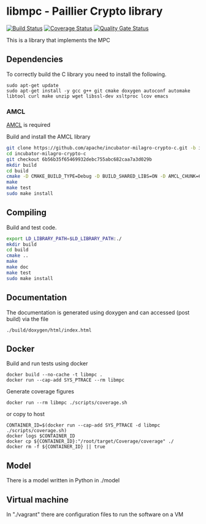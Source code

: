 # libmpc - Paillier Crypto library

[![Build Status](https://travis-ci.com/qredo/libmpc.svg?token=7HZyp2nWewcVHbgDxjjg&branch=master)](https://travis-ci.com/qredo/libmpc)
[![Coverage Status](https://coveralls.io/repos/github/qredo/libmpc/badge.svg?branch=master)](https://coveralls.io/github/qredo/libmpc?branch=master)
[![Quality Gate Status](https://sonarcloud.io/api/project_badges/measure?project=qredo_libmpc&metric=alert_status)](https://sonarcloud.io/dashboard?id=qredo_libmpc)

This is a library that implements the MPC

## Dependencies

To correctly build the C library you need to install the following.

```
sudo apt-get update
sudo apt-get install -y gcc g++ git cmake doxygen autoconf automake libtool curl make unzip wget libssl-dev xsltproc lcov emacs
```

### AMCL

[AMCL](https://github.com/apache/incubator-milagro-crypto-c) is required

Build and install the AMCL library

```sh
git clone https://github.com/apache/incubator-milagro-crypto-c.git -b issue51
cd incubator-milagro-crypto-c
git checkout 6b56b35f65469932debc755abc682caa7a3d029b
mkdir build
cd build
cmake -D CMAKE_BUILD_TYPE=Debug -D BUILD_SHARED_LIBS=ON -D AMCL_CHUNK=64 -D AMCL_CURVE="BLS381,SECP256K1" -D AMCL_RSA="" -D BUILD_PAILLIER=ON -D BUILD_PYTHON=OFF -D BUILD_BLS=ON -D BUILD_WCC=OFF -D BUILD_MPIN=OFF -D BUILD_X509=OFF -D CMAKE_INSTALL_PREFIX=/usr/local ..
make
make test
sudo make install
```

## Compiling

Build and test code. 

```sh
export LD_LIBRARY_PATH=$LD_LIBRARY_PATH:./
mkdir build
cd build
cmake ..
make
make doc
make test
sudo make install
```

## Documentation

The documentation is generated using doxygen and can accessed (post build)
via the file

```
./build/doxygen/html/index.html
```

## Docker

Build and run tests using docker

```
docker build --no-cache -t libmpc .
docker run --cap-add SYS_PTRACE --rm libmpc
```

Generate coverage figures

```
docker run --rm libmpc ./scripts/coverage.sh
```

or copy to host

```
CONTAINER_ID=$(docker run --cap-add SYS_PTRACE -d libmpc ./scripts/coverage.sh)
docker logs $CONTAINER_ID
docker cp ${CONTAINER_ID}:"/root/target/Coverage/coverage" ./
docker rm -f ${CONTAINER_ID} || true
```

## Model

There is a model written in Python in ./model

## Virtual machine

In "./vagrant" there are configuration files to run the software on a VM
